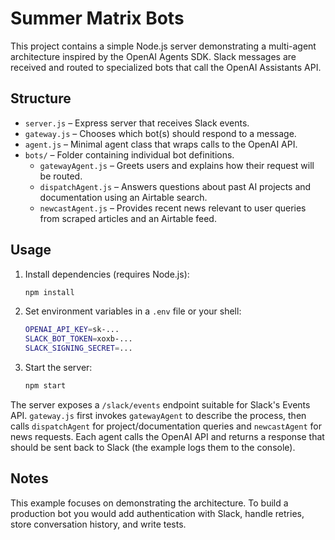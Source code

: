 # Summer Matrix Bots

This project contains a simple Node.js server demonstrating a multi-agent architecture inspired by the OpenAI Agents SDK. Slack messages are received and routed to specialized bots that call the OpenAI Assistants API.

## Structure

- `server.js` – Express server that receives Slack events.
- `gateway.js` – Chooses which bot(s) should respond to a message.
- `agent.js` – Minimal agent class that wraps calls to the OpenAI API.
- `bots/` – Folder containing individual bot definitions.
  - `gatewayAgent.js` – Greets users and explains how their request will be routed.
  - `dispatchAgent.js` – Answers questions about past AI projects and documentation using an Airtable search.
  - `newcastAgent.js` – Provides recent news relevant to user queries from scraped articles and an Airtable feed.

## Usage

1. Install dependencies (requires Node.js):

   ```bash
   npm install
   ```

2. Set environment variables in a `.env` file or your shell:

   ```bash
   OPENAI_API_KEY=sk-...
   SLACK_BOT_TOKEN=xoxb-...
   SLACK_SIGNING_SECRET=...
   ```

3. Start the server:

   ```bash
   npm start
   ```

The server exposes a `/slack/events` endpoint suitable for Slack's Events API. `gateway.js` first invokes `gatewayAgent` to describe the process, then calls `dispatchAgent` for project/documentation queries and `newcastAgent` for news requests. Each agent calls the OpenAI API and returns a response that should be sent back to Slack (the example logs them to the console).

## Notes

This example focuses on demonstrating the architecture. To build a production bot you would add authentication with Slack, handle retries, store conversation history, and write tests.
